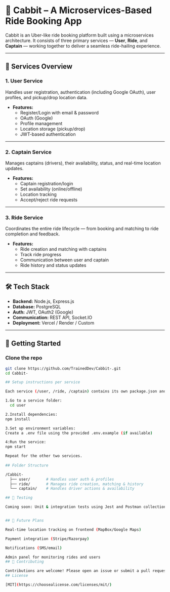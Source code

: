 # 🚖 Cabbit – A Microservices-Based Ride Booking App

Cabbit is an Uber-like ride booking platform built using a microservices architecture. It consists of three primary services — **User**, **Ride**, and **Captain** — working together to deliver a seamless ride-hailing experience.

---

## 🧩 Services Overview

### 1. **User Service**
Handles user registration, authentication (including Google OAuth), user profiles, and pickup/drop location data.

- **Features:**
  - Register/Login with email & password
  - OAuth (Google)
  - Profile management
  - Location storage (pickup/drop)
  - JWT-based authentication

---

### 2. **Captain Service**
Manages captains (drivers), their availability, status, and real-time location updates.

- **Features:**
  - Captain registration/login
  - Set availability (online/offline)
  - Location tracking
  - Accept/reject ride requests

---

### 3. **Ride Service**
Coordinates the entire ride lifecycle — from booking and matching to ride completion and feedback.

- **Features:**
  - Ride creation and matching with captains
  - Track ride progress
  - Communication between user and captain
  - Ride history and status updates

---

## 🛠️ Tech Stack

- **Backend:** Node.js, Express.js
- **Database:** PostgreSQL
- **Auth:** JWT, OAuth2 (Google)
- **Communication:** REST API, Socket.IO
- **Deployment:** Vercel / Render / Custom

---

## 🚀 Getting Started

### Clone the repo
```bash
git clone https://github.com/TrainedDev/Cabbit-.git
cd Cabbit-

## Setup instructions per service

Each service (/user, /ride, /captain) contains its own package.json and environment variables.

1.Go to a service folder:
  cd user

2.Install dependencies:
npm install

3.Set up environment variables:
Create a .env file using the provided .env.example (if available)

4:Run the service:
npm start

Repeat for the other two services.
    
## Folder Structure

/Cabbit-
  ├── user/       # Handles user auth & profiles
  ├── ride/       # Manages ride creation, matching & history
  └── captain/    # Handles driver actions & availability

## 🧪 Testing

Coming soon: Unit & integration tests using Jest and Postman collection.


## 🧠 Future Plans

Real-time location tracking on frontend (MapBox/Google Maps)

Payment integration (Stripe/Razorpay)

Notifications (SMS/email)

Admin panel for monitoring rides and users
## 🙌 Contributing

Contributions are welcome! Please open an issue or submit a pull request for any improvements or suggestions.
## License

[MIT](https://choosealicense.com/licenses/mit/)

